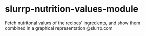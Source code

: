 # slurrp-nutrition-values-module
Fetch nutritonal values of the recipes' ingredients, and show them combined in a graphical representation @slurrp.com
